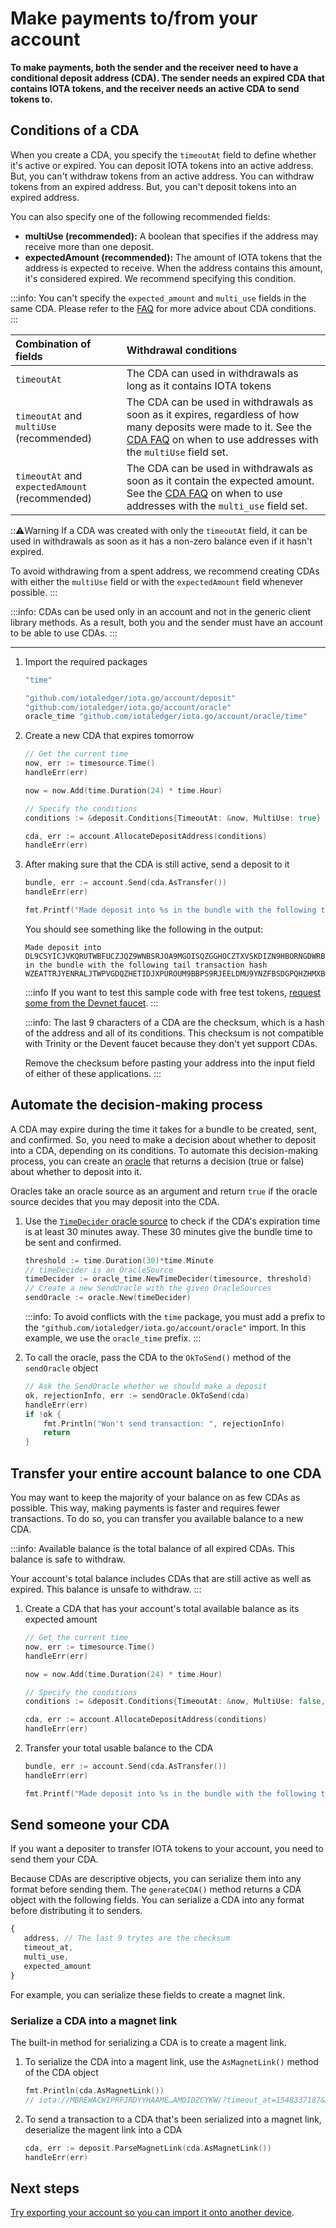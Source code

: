 # Make payments to/from your account

**To make payments, both the sender and the receiver need to have a conditional deposit address (CDA). The sender needs an expired CDA that contains IOTA tokens, and the receiver needs an active CDA to send tokens to.**

## Conditions of a CDA

When you create a CDA, you specify the `timeoutAt` field to define whether it's active or expired. You can deposit IOTA tokens into an active address. But, you can't withdraw tokens from an active address. You can withdraw tokens from an expired address. But, you can't deposit tokens into an expired address.

You can also specify one of the following recommended fields:

* **multiUse (recommended):** A boolean that specifies if the address may receive more than one deposit.
* **expectedAmount (recommended):** The amount of IOTA tokens that the address is expected to receive. When the address contains this amount, it's considered expired. We recommend specifying this condition.

:::info:
You can't specify the `expected_amount` and `multi_use` fields in the same CDA. Please refer to the [FAQ](../references/cda-advice.md) for more advice about CDA conditions.
:::

|  **Combination of fields** | **Withdrawal conditions**
| :----------| :----------|
|`timeoutAt` |The CDA can used in withdrawals as long as it contains IOTA tokens|
|`timeoutAt` and `multiUse` (recommended) |The CDA can be used in withdrawals as soon as it expires, regardless of how many deposits were made to it. See the [CDA FAQ](../references/cda-advice.md) on when to use addresses with the `multiUse` field set. |
|`timeoutAt` and `expectedAmount` (recommended) | The CDA can be used in withdrawals as soon as it contain the expected amount. See the [CDA FAQ](../references/cda-advice.md) on when to use addresses with the `multi_use` field set.|

:::warning:Warning
If a CDA was created with only the `timeoutAt` field, it can be used in withdrawals as soon as it has a non-zero balance even if it hasn't expired. 

To avoid withdrawing from a spent address, we recommend creating CDAs with either the `multiUse` field or with the `expectedAmount` field whenever possible.
:::

:::info:
CDAs can be used only in an account and not in the generic client library methods. As a result, both you and the sender must have an account to be able to use CDAs.
:::

---

1. Import the required packages

    ```go
    "time"

	"github.com/iotaledger/iota.go/account/deposit"
	"github.com/iotaledger/iota.go/account/oracle"
	oracle_time "github.com/iotaledger/iota.go/account/oracle/time"
    ```

2. Create a new CDA that expires tomorrow

    ```go
    // Get the current time
    now, err := timesource.Time()
    handleErr(err)

    now = now.Add(time.Duration(24) * time.Hour)

    // Specify the conditions
    conditions := &deposit.Conditions{TimeoutAt: &now, MultiUse: true}

    cda, err := account.AllocateDepositAddress(conditions)
    handleErr(err)
    ```

3. After making sure that the CDA is still active, send a deposit to it
    
    ```go
    bundle, err := account.Send(cda.AsTransfer())
    handleErr(err)

    fmt.Printf("Made deposit into %s in the bundle with the following tail transaction hash %s\n", cda.Address, bundle[0].Hash)
    ```

    You should see something like the following in the output:

    ```
    Made deposit into DL9CSYICJVKQRUTWBFUCZJQZ9WNBSRJOA9MGOISQZGGHOCZTXVSKDIZN9HBORNGDWRBBAFTKXGEJIAHKDTMAUX9ILA in the bundle with the following tail transaction hash WZEATTRJYENRALJTWPVGDQZHETIDJXPUROUM9BBPS9RJEELDMU9YNZFBSDGPQHZHMXBVCKITSMDEEQ999
    ```

    :::info
    If you want to test this sample code with free test tokens, [request some from the Devnet faucet](root://getting-started/0.1/tutorials/receive-test-tokens.md).
    :::

    :::info:
    The last 9 characters of a CDA are the checksum, which is a hash of the address and all of its conditions. This checksum is not compatible with Trinity or the Devent faucet because they don't yet support CDAs.
    
    Remove the checksum before pasting your address into the input field of either of these applications.
    :::

## Automate the decision-making process

A CDA may expire during the time it takes for a bundle to be created, sent, and confirmed. So, you need to make a decision about whether to deposit into a CDA, depending on its conditions. To automate this decision-making process, you can create an [oracle](https://github.com/iotaledger/iota.go/tree/master/account/oracle) that returns a decision (true or false) about whether to deposit into it.

Oracles take an oracle source as an argument and return `true` if the oracle source decides that you may deposit into the CDA.

1. Use the [`TimeDecider` oracle source](https://github.com/iotaledger/iota.go/tree/master/account/oracle/time) to check if the CDA's expiration time is at least 30 minutes away. These 30 minutes give the bundle time to be sent and confirmed.

    ```go
    threshold := time.Duration(30)*time.Minute
    // timeDecider is an OracleSource
    timeDecider := oracle_time.NewTimeDecider(timesource, threshold)
    // Create a new SendOracle with the given OracleSources
    sendOracle := oracle.New(timeDecider)
    ```

    :::info:
    To avoid conflicts with the `time` package, you must add a prefix to the `"github.com/iotaledger/iota.go/account/oracle"` import. In this example, we use the `oracle_time` prefix.
    :::

2. To call the oracle, pass the CDA to the `OkToSend()` method of the `sendOracle` object

    ```go
    // Ask the SendOracle whether we should make a deposit
    ok, rejectionInfo, err := sendOracle.OkToSend(cda)
    handleErr(err)
    if !ok {
        fmt.Println("Won't send transaction: ", rejectionInfo)
        return
    }
    ```

## Transfer your entire account balance to one CDA

You may want to keep the majority of your balance on as few CDAs as possible. This way, making payments is faster and requires fewer transactions. To do so, you can transfer you available balance to a new CDA.

:::info:
Available balance is the total balance of all expired CDAs. This balance is safe to withdraw.

Your account's total balance includes CDAs that are still active as well as expired. This balance is unsafe to withdraw.
:::

1. Create a CDA that has your account's total available balance as its expected amount

    ```go
    // Get the current time
    now, err := timesource.Time()
    handleErr(err)

    now = now.Add(time.Duration(24) * time.Hour)

    // Specify the conditions
    conditions := &deposit.Conditions{TimeoutAt: &now, MultiUse: false, ExpectedAmount: account.AvailableBalance() }

    cda, err := account.AllocateDepositAddress(conditions)
    handleErr(err)
    ```

2. Transfer your total usable balance to the CDA

    ```go
    bundle, err := account.Send(cda.AsTransfer())
    handleErr(err)

    fmt.Printf("Made deposit into %s in the bundle with the following tail transaction hash %s\n", cda.Address, bundle[0].Hash)
    ```

## Send someone your CDA

If you want a depositer to transfer IOTA tokens to your account, you need to send them your CDA.

Because CDAs are descriptive objects, you can serialize them into any format before sending them. The `generateCDA()` method returns a CDA object with the following fields. You can serialize a CDA into any format before distributing it to senders.

```js
{
   address, // The last 9 trytes are the checksum
   timeout_at,
   multi_use,
   expected_amount
}
```

For example, you can serialize these fields to create a magnet link.

### Serialize a CDA into a magnet link

The built-in method for serializing a CDA is to create a magent link.

1. To serialize the CDA into a magent link, use the `AsMagnetLink()` method of the CDA object

    ```go
    fmt.Println(cda.AsMagnetLink())
    // iota://MBREWACWIPRFJRDYYHAAME…AMOIDZCYKW/?timeout_at=1548337187&multi_use=1&expected_amount=0
    ```

2. To send a transaction to a CDA that's been serialized into a magnet link, deserialize the magent link into a CDA

    ```go
    cda, err := deposit.ParseMagnetLink(cda.AsMagnetLink())
    handleErr(err)
    ```

## Next steps

[Try exporting your account so you can import it onto another device](../how-to-guides/import-seed-state.md).